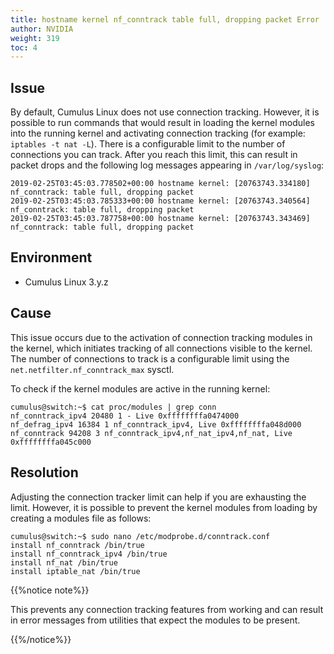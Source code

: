 ```yaml
---
title: hostname kernel nf_conntrack table full, dropping packet Error
author: NVIDIA
weight: 319
toc: 4
---
```


## Issue

By default, Cumulus Linux does not use connection tracking. However, it is possible to run commands that would result in loading the kernel modules into the running kernel and activating connection tracking (for example: `iptables -t nat -L`). There is a configurable limit to the number of connections you can track. After you reach this limit, this can result in packet drops and the following log messages appearing in `/var/log/syslog`:

    2019-02-25T03:45:03.778502+00:00 hostname kernel: [20763743.334180] nf_conntrack: table full, dropping packet
    2019-02-25T03:45:03.785333+00:00 hostname kernel: [20763743.340564] nf_conntrack: table full, dropping packet
    2019-02-25T03:45:03.787758+00:00 hostname kernel: [20763743.343469] nf_conntrack: table full, dropping packet

## Environment

- Cumulus Linux 3.y.z

## Cause

This issue occurs due to the activation of connection tracking modules in the kernel, which initiates tracking of all connections visible to the kernel. The number of connections to track is a configurable limit using the `net.netfilter.nf_conntrack_max` sysctl.

To check if the kernel modules are active in the running kernel:

    cumulus@switch:~$ cat proc/modules | grep conn
    nf_conntrack_ipv4 20480 1 - Live 0xffffffffa0474000
    nf_defrag_ipv4 16384 1 nf_conntrack_ipv4, Live 0xffffffffa048d000
    nf_conntrack 94208 3 nf_conntrack_ipv4,nf_nat_ipv4,nf_nat, Live 0xffffffffa045c000

## Resolution

Adjusting the connection tracker limit can help if you are exhausting the limit. However, it is possible to prevent the kernel modules from loading by creating a modules file as follows:

    cumulus@switch:~$ sudo nano /etc/modprobe.d/conntrack.conf
    install nf_conntrack /bin/true
    install nf_conntrack_ipv4 /bin/true
    install nf_nat /bin/true
    install iptable_nat /bin/true

{{%notice note%}}

This prevents any connection tracking features from working and can result in error messages from utilities that expect the modules to be present.

{{%/notice%}}
